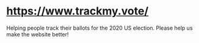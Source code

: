 # https://www.trackmy.vote/
Helping people track their ballots for the 2020 US election. Please help us make the website better!
